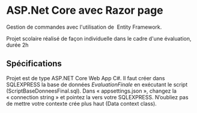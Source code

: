 ASP.Net Core avec Razor page
============================
Gestion de commandes avec l'utilisation de  Entity Framework.

Projet scolaire réalisé de façon individuelle dans le cadre d'une évaluation, durée 2h

Spécifications
--------------
Projet est de type ASP.NET Core Web App C#. 
Il faut créer dans SQLEXPRESS la base de données *EvaluationFinale* en exécutant le script (ScriptBaseDonneesFinal.sql).
Dans « appsettings.json », changez la « connection string » et pointez la vers votre SQLEXPRESS. N’oubliez pas de mettre votre contexte crée plus haut (Data context class).
